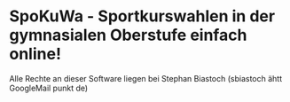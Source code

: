 SpoKuWa - Sportkurswahlen in der gymnasialen Oberstufe einfach online!
=======
Alle Rechte an dieser Software liegen bei Stephan Biastoch (sbiastoch ähtt GoogleMail punkt de)
